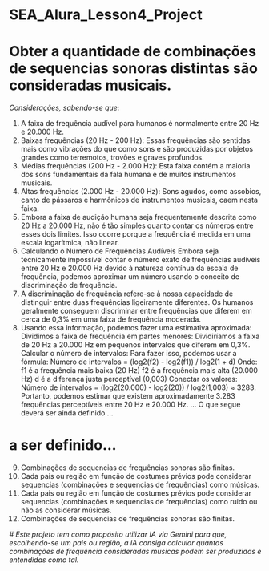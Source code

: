 # SEA_Alura_Lesson4_Project
# Obter a quantidade de combinações de sequencias sonoras distintas são consideradas musicais. 
*Considerações, sabendo-se que:*
1.  A faixa de frequência audível para humanos é normalmente entre 20 Hz e 20.000 Hz.
2.  Baixas frequências (20 Hz - 200 Hz): Essas frequências são sentidas mais como vibrações do que como sons e são produzidas por objetos grandes como terremotos, trovões e graves profundos.
3.  Médias frequências (200 Hz - 2.000 Hz): Esta faixa contém a maioria dos sons fundamentais da fala humana e de muitos instrumentos musicais.
4.  Altas frequências (2.000 Hz - 20.000 Hz): Sons agudos, como assobios, canto de pássaros e harmônicos de instrumentos musicais, caem nesta faixa.
5.  Embora a faixa de audição humana seja frequentemente descrita como 20 Hz a 20.000 Hz, não é tão simples quanto contar os números entre esses dois limites.
Isso ocorre porque a frequência é medida em uma escala logarítmica, não linear.
6.  Calculando o Número de Frequências Audíveis
Embora seja tecnicamente impossível contar o número exato de frequências audíveis entre 20 Hz e 20.000 Hz devido à natureza contínua da escala de frequência, podemos aproximar um número usando o conceito de discriminação de frequência.
7.  A discriminação de frequência refere-se à nossa capacidade de distinguir entre duas frequências ligeiramente diferentes. Os humanos geralmente conseguem discriminar entre frequências que diferem em cerca de 0,3% em uma faixa de frequência moderada.
8.  Usando essa informação, podemos fazer uma estimativa aproximada:
Dividimos a faixa de frequência em partes menores: Dividiríamos a faixa de 20 Hz a 20.000 Hz em pequenos intervalos que diferem em 0,3%.
Calcular o número de intervalos: Para fazer isso, podemos usar a fórmula:
Número de intervalos = (log2(f2) - log2(f1)) / log2(1 + d)
Onde:
f1 é a frequência mais baixa (20 Hz)
f2 é a frequência mais alta (20.000 Hz)
d é a diferença justa perceptível (0,003)
Conectar os valores: Número de intervalos = (log2(20.000) - log2(20)) / log2(1,003) ≈ 3283.
Portanto, podemos estimar que existem aproximadamente 3.283 frequências perceptíveis entre 20 Hz e 20.000 Hz.
... O que segue deverá ser ainda definido ...
# a ser definido...   
9.  Combinações de sequencias de frequências sonoras são finitas.
10.  Cada pais ou região em função de costumes prévios pode considerar sequencias (combinações e sequencias de frequências) como músicas. 
11.  Cada pais ou região em função de costumes prévios pode considerar sequencias (combinações e sequencias de frequências) como ruido ou não as considerar músicas. 
12.  Combinações de sequencias de frequências sonoras são finitas.
   
*# Este projeto tem como propósito utilizar IA via Gemini para que, escolhendo-se um pais ou região, a IA consiga calcular quantas combinações de frequência consideradas musicas podem ser produzidas e entendidas como tal.*
